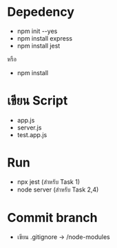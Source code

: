 # Depedency

* npm init --yes
* npm install express
* npm install jest

หรือ

* npm install

# เขียน Script

* app.js
* server.js
* test.app.js

# Run

* npx jest (สําหรับ Task 1)
* node server (สําหรับ Task 2,4)

# Commit branch

* เขียน .gitignore -> /node-modules

